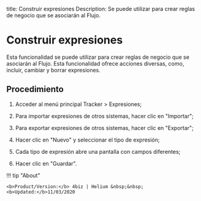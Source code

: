 title:  Construir expresiones 
Description: Se puede utilizar para crear reglas de negocio que se asociarán al Flujo.
# Construir expresiones

Esta funcionalidad se puede utilizar para crear reglas de negocio que se asociarán al Flujo.
Esta funcionalidad ofrece acciones diversas, como, incluir, cambiar y borrar expresiones.

Procedimiento
-------------

1.  Acceder al menú principal Tracker \> Expresiones;

2.  Para importar expresiones de otros sistemas, hacer clic en "Importar";

3.  Para exportar expresiones de otros sistemas, hacer clic en "Exportar";

4.  Hacer clic en "Nuevo" y seleccionar el tipo de expresión;

5.  Cada tipo de expresión abre una pantalla con campos diferentes;

6.  Hacer clic en "Guardar".

!!! tip "About"

    <b>Product/Version:</b> 4biz | Helium &nbsp;&nbsp;
    <b>Updated:</b>11/03/2020
